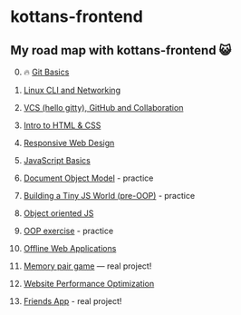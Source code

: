 # kottans-frontend

## My road map with kottans-frontend :smiley_cat:

 0. :fire: [Git Basics](https://github.com/kottans/frontend/blob/master/tasks/git-intro.md)
 1. [Linux CLI and Networking](https://github.com/kottans/frontend/blob/master/tasks/linux-cli-http.md)
 2. [VCS (hello gitty), GitHub and Collaboration](https://github.com/kottans/frontend/blob/master/tasks/git-collaboration.md)

 3. [Intro to HTML & CSS](https://github.com/kottans/frontend/blob/master/tasks/html-css-intro.md)
 4. [Responsive Web Design](https://github.com/kottans/frontend/blob/master/tasks/html-css-responsive.md)
 5. [JavaScript Basics](https://github.com/kottans/frontend/blob/master/tasks/js-basics.md)
 6. [Document Object Model](https://github.com/kottans/frontend/blob/master/tasks/js-dom.md) - practice

 7. [Building a Tiny JS World (pre-OOP)](https://github.com/kottans/frontend/blob/master/tasks/js-pre-oop.md) - practice
 8. [Object oriented JS](https://github.com/kottans/frontend/blob/master/tasks/js-oop.md)
 9. [OOP exercise](https://github.com/kottans/frontend/blob/master/tasks/js-post-oop.md) - practice
10. [Offline Web Applications](https://github.com/kottans/frontend/blob/master/tasks/app-design-offline.md)
11. [Memory pair game](https://github.com/kottans/frontend/blob/master/tasks/memory-pair-game.md) — real project!
12. [Website Performance Optimization](https://github.com/kottans/frontend/blob/master/tasks/app-design-performance.md)
13. [Friends App](https://github.com/kottans/frontend/blob/master/tasks/friends-app.md) - real project!
